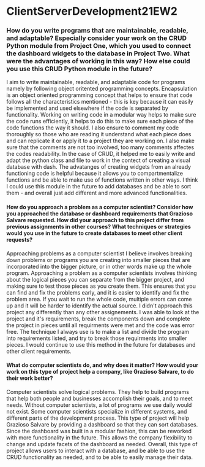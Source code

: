 # ClientServerDevelopment21EW2

### How do you write programs that are maintainable, readable, and adaptable? Especially consider your work on the CRUD Python module from Project One, which you used to connect the dashboard widgets to the database in Project Two. What were the advantages of working in this way? How else could you use this CRUD Python module in the future?

I aim to write maintainable, readable, and adaptable code for programs namely by following object oritented programming concepts. Encapsulation is an object oriented programming concept that helps to ensure that code follows all the characteristics mentioned - this is key because it can easily be implemented and used elsewhere if the code is separated by functionality. Working on writing code in a modular way helps to make sure the code runs efficiently, it helps to do this to make sure each piece of the code functions the way it should. I also ensure to comment my code thoroughly so those who are reading it understand what each piece does and can replicate it or apply it to a project they are working on. I also make sure that the comments are not too involved, too many comments affectes the codes readability. In the case of CRUD, it helped me to easily write and adapt the python class and file to work in the contect of creating a visual database with dash. The advatanges of creating widgets from an already functioning code is helpful because it allows you to compartmentalize functions and be able to make use of functions written in other ways. I think I could use this module in the future to add databases and be able to sort them - and overall just add different and more advanced functionalities.  


#### How do you approach a problem as a computer scientist? Consider how you approached the database or dashboard requirements that Grazioso Salvare requested. How did your approach to this project differ from previous assignments in other courses? What techniques or strategies would you use in the future to create databases to meet other client requests?

Approaching problems as a computer scientist I believe involves breaking down problems or programs you are creating into smaller pieces that are incorporated into the bigger picture, or in other words make up the whole program. Approaching a problem as a computer scientists involves thinking about the logical pieces you can separate from the bigger project, and making sure to test those pieces as you create them. This ensures that you can find and fix the problems early, and it is easier to identify and fix the problem area. If you wait to run the whole code, multiple errors can come up and it will be harder to identify the actual source. I didn't approach this project any differently than any other assignements. I was able to look at the project and it's requirements, break the components down and complete the project in pieces until all requirments were met and the code was error free. The technique I always use is to make a list and divide the program into requirements listed, and try to break those requirments into smaller pieces. I would continue to use this method in the future for databases and other client requirements.


#### What do computer scientists do, and why does it matter? How would your work on this type of project help a company, like Grazioso Salvare, to do their work better?

Computer scientists solve logical problems. They help to build programs that help both people and businesses accomplish their goals, and to meet needs. Without computer scientists, a lot of programs we use daily would not exist. Some computer scientists specialize in different systems, and different parts of the development process. This type of project will help Grazioso Salvare by providing a dashboard so that they can sort databases. Since the dashboard was built in a modular fashion, this can be reworked with more functionality in the future. This allows the company flexibility to change and update facets of the dashboard as needed. Overall, this type of project allows users to interact with a database, and be able to use the CRUD functionality as needed, and to be able to easily manage their data.

